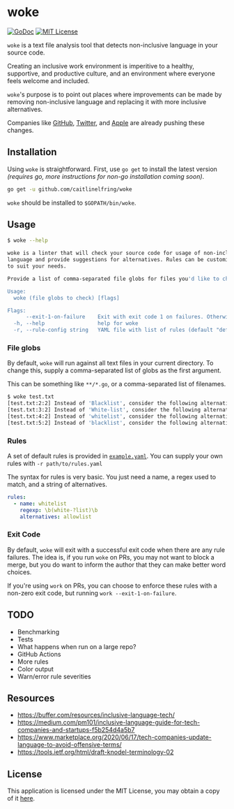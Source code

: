 # woke

[![GoDoc](https://godoc.org/github.com/caitlinelfring/woke?status.svg)](https://godoc.org/github.com/caitlinelfring/woke)
[![MIT License](https://img.shields.io/badge/license-MIT-blue.svg)](http://choosealicense.com/licenses/mit/)

`woke` is a text file analysis tool that detects non-inclusive language in your source code.

Creating an inclusive work environment is imperitive to a healthy, supportive, and
productive culture, and an environment where everyone feels welcome and included.

`woke`'s purpose is to point out places where improvements can be made by removing
 non-inclusive language and replacing it with more inclusive alternatives.

Companies like [GitHub](https://github.com/github/renaming), [Twitter](https://twitter.com/TwitterEng/status/1278733303508418560), and [Apple](https://developer.apple.com/news/?id=1o9zxsxl) are already pushing these changes.

## Installation

Using `woke` is straightforward. First, use `go get` to install the latest version
_(requires go, more instructions for non-go installation coming soon)_.

```bash
go get -u github.com/caitlinelfring/woke
```

`woke` should be installed to `$GOPATH/bin/woke`.

## Usage

```bash
$ woke --help

woke is a linter that will check your source code for usage of non-inclusive
language and provide suggestions for alternatives. Rules can be customized
to suit your needs.

Provide a list of comma-separated file globs for files you'd like to check.

Usage:
  woke (file globs to check) [flags]

Flags:
      --exit-1-on-failure    Exit with exit code 1 on failures. Otherwise, will always exit 0 if any failures occur
  -h, --help                 help for woke
  -r, --rule-config string   YAML file with list of rules (default "default.yaml")
```

### File globs

By default, `woke` will run against all text files in your current directory.
To change this, supply a comma-separated list of globs as the first argument.

This can be something like `**/*.go`, or a comma-separated list of filenames.

```bash
$ woke test.txt
[test.txt:2:2] Instead of 'Blacklist', consider the following alternative(s): 'denylist,blocklist'
[test.txt:3:2] Instead of 'White-list', consider the following alternative(s): 'allowlist'
[test.txt:4:2] Instead of 'whitelist', consider the following alternative(s): 'allowlist'
[test.txt:5:2] Instead of 'blacklist', consider the following alternative(s): 'denylist,blocklist'
```

### Rules

A set of default rules is provided in [`example.yaml`](example.yaml).
You can supply your own rules with `-r path/to/rules.yaml`

The syntax for rules is very basic. You just need a name, a regex used
to match, and a string of alternatives.

```yaml
rules:
  - name: whitelist
    regexp: \b(white-?list)\b
    alternatives: allowlist
```

### Exit Code

By default, `woke` will exit with a successful exit code when there are any rule failures.
The idea is, if you run `woke` on PRs, you may not want to block a merge, but you do
want to inform the author that they can make better word choices.

If you're using `work` on PRs, you can choose to enforce these rules with a non-zero
exit code, but running `work --exit-1-on-failure`.

## TODO

* Benchmarking
* Tests
* What happens when run on a large repo?
* GitHub Actions
* More rules
* Color output
* Warn/error rule severities

## Resources

* <https://buffer.com/resources/inclusive-language-tech/>
* <https://medium.com/pm101/inclusive-language-guide-for-tech-companies-and-startups-f5b254d4a5b7>
* <https://www.marketplace.org/2020/06/17/tech-companies-update-language-to-avoid-offensive-terms/>
* <https://tools.ietf.org/html/draft-knodel-terminology-02>

## License

This application is licensed under the MIT License, you may obtain a copy of it [here](LICENSE).
